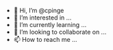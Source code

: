 - 👋 Hi, I’m @cpinge
- 👀 I’m interested in ...
- 🌱 I’m currently learning ...
- 💞️ I’m looking to collaborate on ...
- 📫 How to reach me ...

<!---
cpinge/cpinge is a ✨ special ✨ repository because its `README.md` (this file) appears on your GitHub profile.
You can click the Preview link to take a look at your changes.
--->
